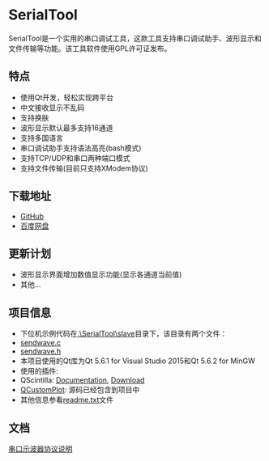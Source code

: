 

# SerialTool

SerialTool是一个实用的串口调试工具，这款工具支持串口调试助手、波形显示和文件传输等功能。该工具软件使用GPL许可证发布。

## 特点
* 使用Qt开发，轻松实现跨平台
* 中文接收显示不乱码
* 支持换肤
* 波形显示默认最多支持16通道
* 支持多国语言
* 串口调试助手支持语法高亮(bash模式)
* 支持TCP/UDP和串口两种端口模式
* 支持文件传输(目前只支持XModem协议)

## 下载地址
* [GitHub](https://github.com/Le-Seul/SerialTool/releases)
* [百度网盘](http://pan.baidu.com/s/1c18ZXW8)

## 更新计划
* 波形显示界面增加数值显示功能(显示各通道当前值)
* 其他...

## 项目信息

* 下位机示例代码在[.\SerialTool\slave](https://github.com/Le-Seul/SerialTool/tree/master/SerialTool/slave)目录下，该目录有两个文件：
 * [sendwave.c](https://github.com/Le-Seul/SerialTool/blob/master/SerialTool/slave/sendwave.c)
 * [sendwave.h](https://github.com/Le-Seul/SerialTool/blob/master/SerialTool/slave/sendwave.h)
* 本项目使用的Qt库为Qt 5.6.1 for Visual Studio 2015和Qt 5.6.2 for MinGW 
* 使用的插件:
 * QScintilla: [Documentation](http://pyqt.sourceforge.net/Docs/QScintilla2), [Download](https://riverbankcomputing.com/software/qscintilla/download)
 * [QCustomPlot](http://www.qcustomplot.com/): 源码已经包含到项目中
* 其他信息参看[readme.txt](https://github.com/Le-Seul/SerialTool/blob/master/readme.txt)文件

## 文档

[串口示波器协议说明](./SerialTool/doc/doc.md)
